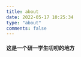 ```yaml
---
title: about
date: 2022-05-17 10:25:34
type: "about"
comments: false
---
```








#### 这是一个研一学生叨叨的地方	
